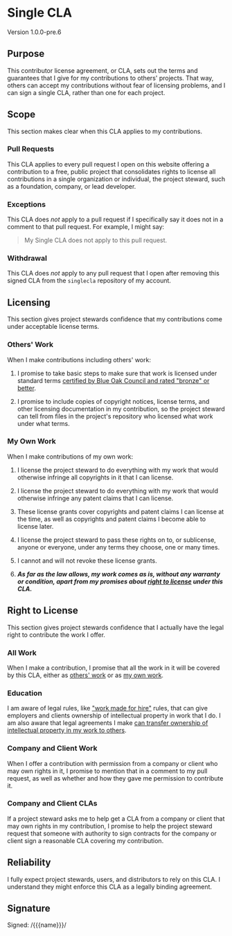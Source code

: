 # Single CLA

Version 1.0.0-pre.6

## Purpose

This contributor license agreement, or CLA, sets out the terms and guarantees that I give for my contributions to others' projects.  That way, others can accept my contributions without fear of licensing problems, and I can sign a single CLA, rather than one for each project.

## Scope

This section makes clear when this CLA applies to my contributions.

### Pull Requests

This CLA applies to every pull request I open on this website offering a contribution to a free, public project that consolidates rights to license all contributions in a single organization or individual, the project steward, such as a foundation, company, or lead developer.

### Exceptions

This CLA does _not_ apply to a pull request if I specifically say it does not in a comment to that pull request.  For example, I might say:

> My Single CLA does not apply to this pull request.

### Withdrawal

This CLA does _not_ apply to any pull request that I open after removing this signed CLA from the `singlecla` repository of my account.

## Licensing

This section gives project stewards confidence that my contributions come under acceptable license terms.

### Others' Work

When I make contributions including others' work:

1. I promise to take basic steps to make sure that work is licensed under standard terms [certified by Blue Oak Council and rated "bronze" or better](https://blueoakcouncil.org/list).

2. I promise to include copies of copyright notices, license terms, and other licensing documentation in my contribution, so the project steward can tell from files in the project's repository who licensed what work under what terms.

### My Own Work

When I make contributions of my own work:

1.  I license the project steward to do everything with my work that would otherwise infringe all copyrights in it that I can license.

2.  I license the project steward to do everything with my work that would otherwise infringe any patent claims that I can license.

3.  These license grants cover copyrights and patent claims I can license at the time, as well as copyrights and patent claims I become able to license later.

4.  I license the project steward to pass these rights on to, or sublicense, anyone or everyone, under any terms they choose, one or many times.

5.  I cannot and will not revoke these license grants.

5. ***As far as the law allows, my work comes as is, without any warranty or condition, apart from my promises about [right to license](#right-to-license) under this CLA.***

## Right to License

This section gives project stewards confidence that I actually have the legal right to contribute the work I offer.

### All Work

When I make a contribution, I promise that all the work in it will be covered by this CLA, either as [others' work](#others-work) or as [my own work](#my-own-work).

### Education

I am aware of legal rules, like ["work made for hire"](https://en.wikipedia.org/wiki/Work_for_hire) rules, that can give employers and clients ownership of intellectual property in work that I do.  I am also aware that legal agreements I make [can transfer ownership of intellectual property in my work to others](https://en.wikipedia.org/wiki/Assignment_(law)).

### Company and Client Work

When I offer a contribution with permission from a company or client who may own rights in it, I promise to mention that in a comment to my pull request, as well as whether and how they gave me permission to contribute it.

### Company and Client CLAs

If a project steward asks me to help get a CLA from a company or client that may own rights in my contribution, I promise to help the project steward request that someone with authority to sign contracts for the company or client sign a reasonable CLA covering my contribution.

## Reliability

I fully expect project stewards, users, and distributors to rely on this CLA.  I understand they might enforce this CLA as a legally binding agreement.

## Signature

Signed: /{{{name}}}/
